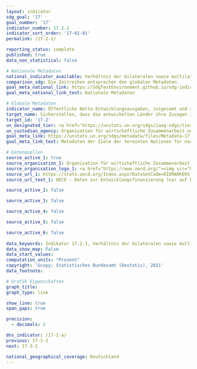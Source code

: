 ```yaml
---
layout: indicator    
sdg_goal: '17'    
goal_number: '17'    
indicator_number: 17.2.1    
indicator_sort_order: '17-02-01'    
permalink: /17-2-1/    

reporting_status: complete    
published: true    
data_non_statistical: false    

# Nationale Metadaten    
national_indicator_available: Verhältnis der bilateralen sowie multilateralen öffentlichen Nettoentwicklungslausgaben für die am wenigsten entwickelten Länder (LDCs) zum BNE <br> Verhältnis der öffentlichen Nettoentwicklungsausgaben zum BNE    
comparison_sdg: Die Zeitreihen entsprechen den globalen Metadaten.    
goal_meta_national_link: https://SdgTestEnvironment.github.io/sdg-indicators/public/MetaDe/17.2.1.pdf    
goal_meta_national_link_text: Nationale Metadaten    

# Globale Metadaten    
indicator_name: Öffentliche Netto-Entwicklungsausgaben, insgesamt und an die am wenigsten entwickelten Länder, im Verhältnis zum Bruttonationaleinkommen (BNE) der Geberländer des Ausschusses für Entwicklungshilfe der Organisation für wirtschaftliche Zusammenarbeit und Entwicklung (OECD)    
target_name: Sicherstellen, dass die entwickelten Länder ihre Zusagen im Bereich der öffentlichen Entwicklungshilfe voll einhalten, einschließlich der von vielen entwickelten Ländern eingegangenen Verpflichtung, die Zielvorgabe von 0,7 Prozent ihres Bruttonationaleinkommens für öffentliche Entwicklungshilfe zugunsten der Entwicklungsländer und 0,15 bis 0,20 Prozent zugunsten der am wenigsten entwickelten Länder zu erreichen; den Gebern öffentlicher Entwicklungshilfe wird nahegelegt, die Bereitstellung von mindestens 0,20 Prozent ihres Bruttonationaleinkommens zugunsten der am wenigsten entwickelten Länder als Zielsetzung zu erwägen    
target_id: '17.2'    
un_designated_tier: <a href='https://unstats.un.org/sdgs/iaeg-sdgs/tier-classification/' title='Klicken Sie hier um weitere Informationen zur UN-Tier-Klassifikation zu erhalten.'  target='_blank'>Tier I</a>    
un_custodian_agency: Organisation für wirtschaftliche Zusammenarbeit und Entwicklung (OECD)    
goal_meta_link: https://unstats.un.org/sdgs/metadata/files/Metadata-17-02-01.pdf    
goal_meta_link_text: Metadaten der Ziele der Vereinten Nationen für nachhaltige Entwicklung    

# Datenquellen
source_active_1: true
source_organisation_1: Organisation für wirtschaftliche Zusammenarbeit und Entwicklung (OECD)
source_organisation_logo_1: <a href="https://www.oecd.org/"><img src="https://g205sdgs.github.io/sdg-indicators/public/OrgImgDe/oecd.png" alt="Logo oecd" style="height:60px; width:148px"/></a>
source_url_1: https://stats.oecd.org/Index.aspx?DataSetCode=RIOMARKERS
source_url_text_1: OECD - Daten zur Entwicklungsfinanzierung (nur auf Englisch und Französisch verfügbar)

source_active_2: false

source_active_3: false

source_active_4: false

source_active_5: false

source_active_6: false
    
data_keywords: Indikator 17.2.1, Verhältnis der bilateralen sowie multilateralen öffentlichen Nettoentwicklungslausgaben für die am wenigsten entwickelten Länder (LDCs) zum BNE, Verhältnis der öffentlichen Nettoentwicklungsausgaben zum BNE, Organisation für wirtschaftliche Zusammenarbeit und Entwicklung (OECD)    
data_show_map: False    
data_start_values:     
computation_units: "Prozent"    
copyright: '&copy; Statistisches Bundesamt (Destatis), 2021'    
data_footnote:     

# Grafik Eigenschaften    
graph_title:     
graph_type: line    

show_line: true
span_gaps: true

precision:
  - decimals: 2    

dns_indicator: /17-1-a/
previous: 17-1-2    
next: 17-3-1    

national_geographical_coverage: Deutschland    
---
```


<span></span>